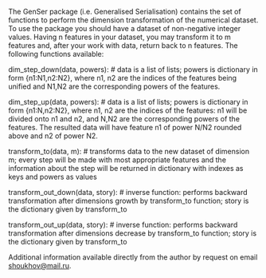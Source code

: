 The GenSer package (i.e. Generalised Serialisation) contains the set of functions to perform the dimension transformation of the numerical dataset. To use the package you should have a dataset of non-negative integer values. Having n features in your dataset, you may transform it to m features and, after your work with data, return back to n features. The following functions available:

dim_step_down(data, powers): # data is a list of lists; powers is dictionary in form {n1:N1,n2:N2}, where n1, n2 are the indices of the features being unified and N1,N2 are the corresponding powers of the features.

dim_step_up(data, powers): # data is a list of lists; powers is dictionary in form {n1:N,n2:N2}, where n1, n2 are the indices of the features: n1 will be divided onto n1 and n2, and N,N2 are the corresponding powers of the features. The resulted data will have feature n1 of power N/N2 rounded above and n2 of power N2.  

transform_to(data, m): # transforms data to the new dataset of dimension m; every step will be made with most appropriate features and the information about the step will be returned in dictionary with indexes as keys and powers as values

transform_out_down(data, story): # inverse function: performs backward transformation after dimensions growth by transform_to function; story is the dictionary given by transform_to

transform_out_up(data, story): # inverse function: performs backward transformation after dimensions decrease by transform_to function; story is the dictionary given by transform_to    
 

Additional information available directly from the author by request on email shoukhov@mail.ru.

